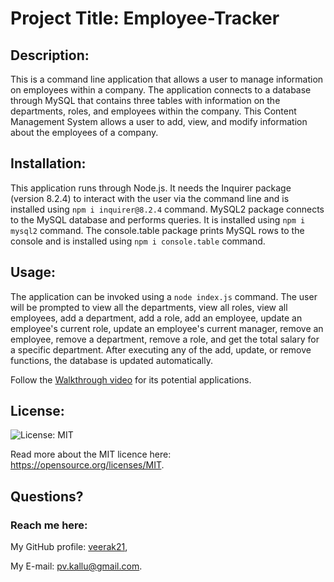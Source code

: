 # Project Title: Employee-Tracker

## Description: 
This is a command line application that allows a user to manage information on employees within a company. The application connects to a database through MySQL that contains three tables with information on the departments, roles, and employees within the company. This Content Management System allows a user to add, view, and modify information about the employees of a company.

## Installation:
 This application runs through Node.js. It needs the Inquirer package (version 8.2.4) to interact with the user via the command line and is installed using `npm i inquirer@8.2.4` command. MySQL2 package connects to the MySQL database and performs queries. It is installed using `npm i mysql2` command. The console.table package prints MySQL rows to the console and is installed using `npm i console.table` command.

 ## Usage:
   The application can be invoked using a `node index.js` command. The user will be prompted to view all the departments, view all roles, view all employees, add a department, add a role, add an employee, update an employee's current role, update an employee's current manager, remove an employee, remove a department, remove a role, and get the total salary for a specific department. After executing any of the add, update, or remove functions, the database is updated automatically.

   Follow the [Walkthrough video](https://drive.google.com/file/d/1to8tpvxMR17x-FtoN-ttw1oJbg50LUIg/view) for its potential applications. 
 

 ## License:

![License: MIT](https://img.shields.io/badge/License-MIT-yellow.svg) 


Read more about the MIT licence here: https://opensource.org/licenses/MIT.


## Questions?
  ### Reach me here: 
   My GitHub profile:   [veerak21](https://github.com/veerak21),

   My E-mail: pv.kallu@gmail.com.
